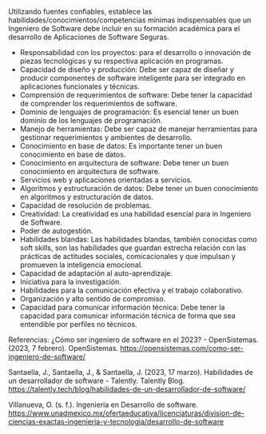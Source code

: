 Utilizando fuentes confiables, establece las habilidades/conocimientos/competencias mínimas indispensables que un Ingeniero de Software debe incluir en su formación académica para el desarrollo de Aplicaciones de Software Seguras.

-	Responsabilidad con los proyectos: para el desarrollo o innovación de piezas tecnológicas y su respectiva aplicación en programas.
-	Capacidad de diseño y producción: Debe ser capaz de diseñar y producir componentes de software inteligente para ser integrado en aplicaciones funcionales y técnicas.
-	Comprensión de requerimientos de software: Debe tener la capacidad de comprender los requerimientos de software.
-	Dominio de lenguajes de programación: Es esencial tener un buen dominio de los lenguajes de programación.
-	Manejo de herramientas: Debe ser capaz de manejar herramientas para gestionar requerimientos y ambientes de desarrollo.
-	Conocimiento en base de datos: Es importante tener un buen conocimiento en base de datos.
-	Conocimiento en arquitectura de software: Debe tener un buen conocimiento en arquitectura de software.
-	Servicios web y aplicaciones orientadas a servicios.
-	Algoritmos y estructuración de datos: Debe tener un buen conocimiento en algoritmos y estructuración de datos.
-	Capacidad de resolución de problemas.
-	Creatividad: La creatividad es una habilidad esencial para in Ingeniero de Software.
-	Poder de autogestión.
-	Habilidades blandas: Las habilidades blandas, también conocidas como soft skills, son las habilidades que guardan estrecha relación con las prácticas de actitudes sociales, comicacionales y que impulsan y promueven la inteligencia emocional.
-	Capacidad de adaptación al auto-aprendizaje.
-	Iniciativa para la investigación.
-	Habilidades para la comunicación efectiva y el trabajo colaborativo.
-	Organización y alto sentido de compromiso.
-	Capacidad para comunicar información técnica: Debe tener la capacidad para comunicar información técnica de forma que sea entendible por perfiles no técnicos.

  Referencias:
  ¿Cómo ser ingeniero de software en el 2023? - OpenSistemas. (2023, 7 febrero). OpenSistemas. https://opensistemas.com/como-ser-ingeniero-de-software/

Santaella, J., Santaella, J., & Santaella, J. (2023, 17 marzo). Habilidades de un desarrollador de software - Talently. Talently Blog. https://talently.tech/blog/habilidades-de-un-desarrollador-de-software/

Villanueva, O. (s. f.). Ingeniería en Desarrollo de software. https://www.unadmexico.mx/ofertaeducativa/licenciaturas/division-de-ciencias-exactas-ingenieria-y-tecnologia/desarrollo-de-software


